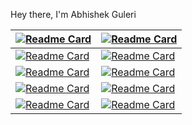 Hey there, I'm Abhishek Guleri

| [![Readme Card](https://github-readme-stats.vercel.app/api/pin/?username=Guleri24&repo=FIS-Global&show_icons=true)](https://github.com/Guleri24/FIS-Global) | [![Readme Card](https://github-readme-stats.vercel.app/api/pin/?username=Guleri24&repo=MakeSafe&show_icons=true)](https://github.com/Guleri24/MakeSafe) |
|-------------------------------------------------------------------------------------------------------------------------------------------------|-------------------------------------------------------------------------------------------------------------------------------------------------|
| [![Readme Card](https://github-readme-stats.vercel.app/api/pin/?username=Guleri24&repo=weak-shared-coin-algorithm-using-vEB&show_icons=true)](https://github.com/Guleri24/weak-shared-coin-algorithm-using-vEB) | [![Readme Card](https://github-readme-stats.vercel.app/api/pin/?username=Guleri24&repo=brainhug&show_icons=true)](https://github.com/Guleri24/) |
| [![Readme Card](https://github-readme-stats.vercel.app/api/pin/?username=Guleri24&repo=go-userapi-rest&show_icons=true)](https://github.com/Guleri24/go-userapi-rest) | [![Readme Card](https://github-readme-stats.vercel.app/api/pin/?username=Guleri24&repo=ANSI-color-code-in-c-programming&show_icons=true)](https://github.com/Guleri24/ANSI-color-code-in-c-programming) |
| [![Readme Card](https://github-readme-stats.vercel.app/api/pin/?username=Guleri24&repo=show-me-the-text&show_icons=true)](https://github.com/Guleri24/show-me-the-text) | [![Readme Card](https://github-readme-stats.vercel.app/api/pin/?username=Guleri24&repo=Mood&show_icons=true)](https://github.com/Guleri24/Mood) |
| [![Readme Card](https://github-readme-stats.vercel.app/api/pin/?username=Guleri24&repo=remember-tree&show_icons=true)](https://github.com/Guleri24/remember-tree) | [![Readme Card](https://github-readme-stats.vercel.app/api/pin/?username=Guleri24&repo=sensi&show_icons=true)](https://github.com/Guleri24/sensi) |

